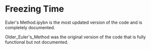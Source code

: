 # Freezing Time
Euler's Method.ipybn is the most updated version of the code and is completely documented.

Older_Euler's_Method was the original version of the code that is fully functional but not documented.
